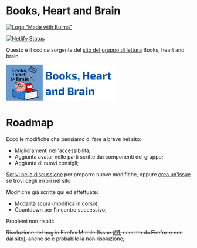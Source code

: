 # Books, Heart and Brain

[![Logo "Made with Bulma"](https://bulma.io/images/made-with-bulma.png)](https://bulma.io/images/made-with-bulma.png)

[![Netlify Status](https://api.netlify.com/api/v1/badges/52b4b3d6-b183-484e-892b-805bcdd31e0e/deploy-status)](https://app.netlify.com/sites/booksheartbrain/deploys)

Questo è il codice sorgente del [sito del gruppo di lettura](https://booksheartbrain.netlify.app/) Books, heart and brain.

[![Logo](assets/logo-completo.png)](assets/logo-completo.png)


# Roadmap

Ecco le modifiche che pensiamo di fare a breve nel sito:

- Miglioramenti nell'accessibilità;
- Aggiunta avatar nelle parti scritte dai componenti del gruppo;
- Aggiunta di nuovi consigli;

[Scrivi nella discussione](https://github.com/GicoProgram/booksheartbrain/discussions/6) per proporre nuove modifiche, oppure [crea un'issue](https://github.com/GicoProgram/booksheartbrain/issues/new/choose) se trovi degli errori nel sito

Modifiche già scritte qui ed effettuate:

- Modalità scura (modifica in corso);
- Countdown per l'incontro successivo;


Problemi non risolti: 

~~Risoluzione del bug in Firefox Mobile (Issue [#11](https://github.com/GicoProgram/booksheartbrain/issues/11), causato da Firefox e non dal sito), anche se è probabile la non risoluzione;~~